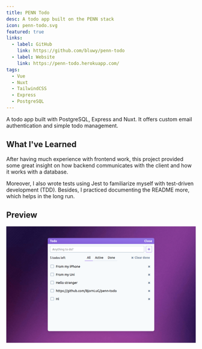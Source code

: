 ```yaml
---
title: PENN Todo
desc: A todo app built on the PENN stack
icon: penn-todo.svg
featured: true
links:
  - label: GitHub
    link: https://github.com/bluwy/penn-todo
  - label: Website
    link: https://penn-todo.herokuapp.com/
tags:
  - Vue
  - Nuxt
  - TailwindCSS
  - Express
  - PostgreSQL
---
```


A todo app built with PostgreSQL, Express and Nuxt. It offers custom email authentication and simple todo management.

<!-- endexcerpt -->

## What I've Learned

After having much experience with frontend work, this project provided some great insight on how backend communicates with the client and how it works with a database.

Moreover, I also wrote tests using Jest to familiarize myself with test-driven development (TDD). Besides, I practiced documenting the README more, which helps in the long run.

## Preview

![Website preview](./preview.png)
